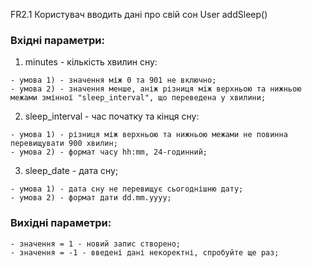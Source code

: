 FR2.1	Користувач вводить дані про свій сон	User	addSleep()

### Вхідні параметри:

  1. minutes - кількість хвилин сну:

    - умова 1) - значення між 0 та 901 не включно;
    - умова 2) - значення менше, аніж різниця між верхньою та нижньою межами змінної "sleep_interval", що переведена у хвилини;
    
  2. sleep_interval - час початку та кінця сну:

    - умова 1) - різниця між верхньою та нижньою межами не повинна перевищувати 900 хвилин;
    - умова 2) - формат часу hh:mm, 24-годинний;
  
  3. sleep_date - дата сну;
    
    - умова 1) - дата сну не перевищує сьогоднішню дату;
    - умова 2) - формат дати dd.mm.yyyy;
    
### Вихідні параметри:

    - значення = 1 - новий запис створено;
    - значення = -1 - введені дані некоректні, спробуйте ще раз;
